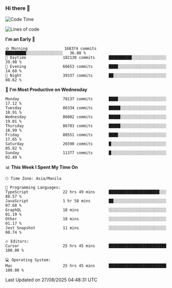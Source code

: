 ### Hi there 👋

<!--START_SECTION:waka-->
![Code Time](http://img.shields.io/badge/Code%20Time-6%2C225%20hrs%2028%20mins-blue)

![Lines of code](https://img.shields.io/badge/From%20Hello%20World%20I%27ve%20Written-150.6%20million%20lines%20of%20code-blue)

**I'm an Early 🐤** 

```text
🌞 Morning                168374 commits      █████████░░░░░░░░░░░░░░░░   36.88 % 
🌆 Daytime                182130 commits      ██████████░░░░░░░░░░░░░░░   39.90 % 
🌃 Evening                66653 commits       ████░░░░░░░░░░░░░░░░░░░░░   14.60 % 
🌙 Night                  39337 commits       ██░░░░░░░░░░░░░░░░░░░░░░░   08.62 % 
```
📅 **I'm Most Productive on Wednesday** 

```text
Monday                   78137 commits       ████░░░░░░░░░░░░░░░░░░░░░   17.12 % 
Tuesday                  86334 commits       █████░░░░░░░░░░░░░░░░░░░░   18.91 % 
Wednesday                86802 commits       █████░░░░░░░░░░░░░░░░░░░░   19.01 % 
Thursday                 86703 commits       █████░░░░░░░░░░░░░░░░░░░░   18.99 % 
Friday                   80551 commits       ████░░░░░░░░░░░░░░░░░░░░░   17.65 % 
Saturday                 26590 commits       █░░░░░░░░░░░░░░░░░░░░░░░░   05.82 % 
Sunday                   11377 commits       █░░░░░░░░░░░░░░░░░░░░░░░░   02.49 % 
```


📊 **This Week I Spent My Time On** 

```text
🕑︎ Time Zone: Asia/Manila

💬 Programming Languages: 
TypeScript               22 hrs 49 mins      ██████████████████████░░░   88.57 % 
JavaScript               1 hr 58 mins        ██░░░░░░░░░░░░░░░░░░░░░░░   07.68 % 
GraphQL                  18 mins             ░░░░░░░░░░░░░░░░░░░░░░░░░   01.19 % 
Other                    18 mins             ░░░░░░░░░░░░░░░░░░░░░░░░░   01.17 % 
Jest Snapshot            11 mins             ░░░░░░░░░░░░░░░░░░░░░░░░░   00.74 % 

🔥 Editors: 
Cursor                   25 hrs 45 mins      █████████████████████████   100.00 % 

💻 Operating System: 
Mac                      25 hrs 45 mins      █████████████████████████   100.00 % 
```


 Last Updated on 27/08/2025 04:48:31 UTC
<!--END_SECTION:waka-->


<!--
**rad182/rad182** is a ✨ _special_ ✨ repository because its `README.md` (this file) appears on your GitHub profile.

Here are some ideas to get you started:

- 🔭 I’m currently working on ...
- 🌱 I’m currently learning ...
- 👯 I’m looking to collaborate on ...
- 🤔 I’m looking for help with ...
- 💬 Ask me about ...
- 📫 How to reach me: ...
- 😄 Pronouns: ...
- ⚡ Fun fact: ...
-->
